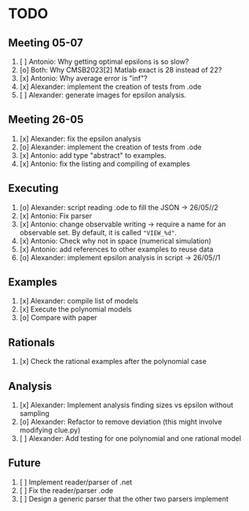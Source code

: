 # TODO

## Meeting 05-07
 1. [ ] Antonio: Why getting optimal epsilons is so slow?
 2. [o] Both: Why CMSB2023[2] Matlab exact is 28 instead of 22?
 3. [x] Antonio: Why average error is "inf"?
 4. [x] Alexander: implement the creation of tests from .ode
 5. [ ] Alexander: generate images for epsilon analysis.

## Meeting 26-05
 1. [x] Alexander: fix the epsilon analysis
 2. [o] Alexander: implement the creation of tests from .ode
 3. [x] Antonio: add type "abstract" to examples.
 4. [x] Antonio: fix the listing and compiling of examples

## Executing

 1. [o] Alexander: script reading .ode to fill the JSON -> 26/05//2
 2. [x] Antonio: Fix parser
 3. [x] Antonio: change observable writing -> require a name for an observable set. By default, it is called `"VIEW_%d"`.
 3. [x] Antonio: Check why not in space (numerical simulation)
 4. [x] Antonio: add references to other examples to reuse data
 5. [o] Alexander: implement epsilon analysis in script -> 26/05//1

## Examples

 1. [x] Alexander: compile list of models
 2. [x] Execute the polynomial models
 3. [o] Compare with paper

## Rationals

 1. [x] Check the rational examples after the polynomial case

## Analysis

 1. [x] Alexander: Implement analysis finding sizes vs epsilon without sampling
 2. [o] Alexander: Refactor to remove deviation (this might involve modifying clue.py)
 3. [ ] Alexander: Add testing for one polynomial and one rational model
  

## Future

 1. [ ] Implement reader/parser of .net
 2. [ ] Fix the reader/parser .ode
 3. [ ] Design a generic parser that the other two parsers implement
